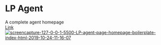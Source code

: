 # LP Agent
 A complete agent homepage
<br>
<a href="shorturl.at/jMVW1">Link</a>
<br>
<a href="https://ibb.co/WgYHGbr"><img src="https://i.ibb.co/BqSfcXh/screencapture-127-0-0-1-5500-LP-agent-page-homepage-boilerplate-index-html-2019-10-24-11-16-07.png" alt="screencapture-127-0-0-1-5500-LP-agent-page-homepage-boilerplate-index-html-2019-10-24-11-16-07" border="0"></a>
